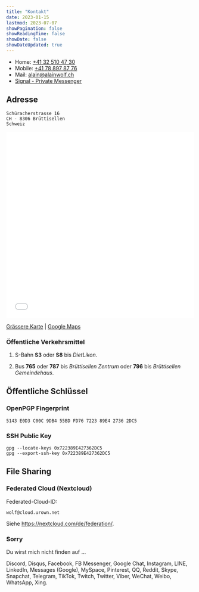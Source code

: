```yaml
---
title: "Kontakt"
date: 2023-01-15
lastmod: 2023-07-07
showPagination: false
showReadingTime: false
showDate: false
showDateUpdated: true
---
```

* Home:   [+41 32 510 47 30](tel:+41325104730)
* Mobile: [+41 78 897 87 76](tel:+41788978776)
* Mail: [alain@alainwolf.ch](mailto;alain@alainwolf.ch)
* [Signal - Private Messenger](https://signal.me/#p/+41788978776)

## Adresse

    Schüracherstrasse 16
    CH - 8306 Brüttisellen
    Schweiz

<iframe width="100%" height="500px" frameborder="0" allowfullscreen
    src="//umap.openstreetmap.fr/de/map/alain-wolf_857467?scaleControl=false&miniMap=false&scrollWheelZoom=false&zoomControl=true&allowEdit=false&moreControl=true&searchControl=null&tilelayersControl=null&embedControl=null&datalayersControl=false&onLoadPanel=none&captionBar=false">
</iframe>

[Grässere Karte](//umap.openstreetmap.fr/de/map/alain-wolf_857467)
 | [Google Maps](https://goo.gl/maps/rUhdonpneNdKjQ6f7)

### Öffentliche Verkehrsmittel

1. S-Bahn **S3** oder **S8** bis *DietLikon*.

1. Bus **765** oder **787** bis *Brüttisellen Zentrum* oder **796** bis *Brüttisellen Gemeindehaus*.

## Öffentliche Schlüssel

### OpenPGP Fingerprint

    5143 E0D3 C00C 9DB4 55BD FD76 7223 89E4 2736 2DC5

### SSH Public Key

    gpg --locate-keys 0x722389E427362DC5
    gpg --export-ssh-key 0x722389E427362DC5

## File Sharing

### Federated Cloud (Nextcloud)

Federated-Cloud-ID:

    wolf@cloud.urown.net

Siehe <https://nextcloud.com/de/federation/>.

### Sorry

Du wirst mich nicht finden auf ...

Discord,
Disqus,
Facebook,
FB Messenger,
Google Chat,
Instagram,
LINE,
LinkedIn,
Messages (Google),
MySpace,
Pinterest,
QQ,
Reddit,
Skype,
Snapchat,
Telegram,
TikTok,
Twitch,
Twitter,
Viber,
WeChat,
Weibo,
WhatsApp,
Xing.

